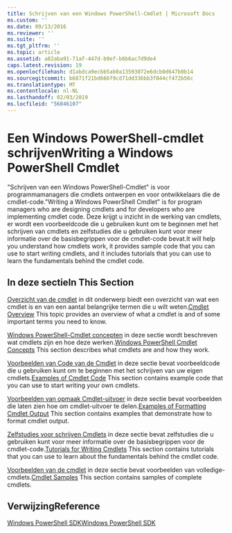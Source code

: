 ```yaml
---
title: Schrijven van een Windows PowerShell-Cmdlet | Microsoft Docs
ms.custom: ''
ms.date: 09/13/2016
ms.reviewer: ''
ms.suite: ''
ms.tgt_pltfrm: ''
ms.topic: article
ms.assetid: a82aba91-71af-447d-b9ef-b6b6ac7d9de4
caps.latest.revision: 19
ms.openlocfilehash: d1abdca9ecbb5ab0a13593072e6dcb0d647b0b14
ms.sourcegitcommit: b6871f21bd666f9cd71dd336bb3f844cf472b56c
ms.translationtype: MT
ms.contentlocale: nl-NL
ms.lasthandoff: 02/03/2019
ms.locfileid: "56846107"
---
```

# <a name="writing-a-windows-powershell-cmdlet"></a><span data-ttu-id="58a7d-102">Een Windows PowerShell-cmdlet schrijven</span><span class="sxs-lookup"><span data-stu-id="58a7d-102">Writing a Windows PowerShell Cmdlet</span></span>

<span data-ttu-id="58a7d-103">"Schrijven van een Windows PowerShell-Cmdlet" is voor programmamanagers die cmdlets ontwerpen en voor ontwikkelaars die de cmdlet-code.</span><span class="sxs-lookup"><span data-stu-id="58a7d-103">"Writing a Windows PowerShell Cmdlet" is for program managers who are designing cmdlets and for developers who are implementing cmdlet code.</span></span> <span data-ttu-id="58a7d-104">Deze krijgt u inzicht in de werking van cmdlets, er wordt een voorbeeldcode die u gebruiken kunt om te beginnen met het schrijven van cmdlets en zelfstudies die u gebruiken kunt voor meer informatie over de basisbegrippen voor de cmdlet-code bevat.</span><span class="sxs-lookup"><span data-stu-id="58a7d-104">It will help you understand how cmdlets work, it provides sample code that you can use to start writing cmdlets, and it includes tutorials that you can use to learn the fundamentals behind the cmdlet code.</span></span>

## <a name="in-this-section"></a><span data-ttu-id="58a7d-105">In deze sectie</span><span class="sxs-lookup"><span data-stu-id="58a7d-105">In This Section</span></span>

<span data-ttu-id="58a7d-106">[Overzicht van de cmdlet](./cmdlet-overview.md) in dit onderwerp biedt een overzicht van wat een cmdlet is en van een aantal belangrijke termen die u wilt weten.</span><span class="sxs-lookup"><span data-stu-id="58a7d-106">[Cmdlet Overview](./cmdlet-overview.md) This topic provides an overview of what a cmdlet is and of some important terms you need to know.</span></span>

<span data-ttu-id="58a7d-107">[Windows PowerShell-Cmdlet concepten](./windows-powershell-cmdlet-concepts.md) in deze sectie wordt beschreven wat cmdlets zijn en hoe deze werken.</span><span class="sxs-lookup"><span data-stu-id="58a7d-107">[Windows PowerShell Cmdlet Concepts](./windows-powershell-cmdlet-concepts.md) This section describes what cmdlets are and how they work.</span></span>

<span data-ttu-id="58a7d-108">[Voorbeelden van Code van de Cmdlet](./examples-of-cmdlet-code.md) in deze sectie bevat voorbeeldcode die u gebruiken kunt om te beginnen met het schrijven van uw eigen cmdlets.</span><span class="sxs-lookup"><span data-stu-id="58a7d-108">[Examples of Cmdlet Code](./examples-of-cmdlet-code.md) This section contains example code that you can use to start writing your own cmdlets.</span></span>

<span data-ttu-id="58a7d-109">[Voorbeelden van opmaak Cmdlet-uitvoer](https://msdn.microsoft.com/en-us/65829249-124d-47d0-9bf3-8e397dc55855) in deze sectie bevat voorbeelden die laten zien hoe om cmdlet-uitvoer te delen.</span><span class="sxs-lookup"><span data-stu-id="58a7d-109">[Examples of Formatting Cmdlet Output](https://msdn.microsoft.com/en-us/65829249-124d-47d0-9bf3-8e397dc55855) This section contains examples that demonstrate how to format cmdlet output.</span></span>

<span data-ttu-id="58a7d-110">[Zelfstudies voor schrijven Cmdlets](./tutorials-for-writing-cmdlets.md) in deze sectie bevat zelfstudies die u gebruiken kunt voor meer informatie over de basisbegrippen voor de cmdlet-code.</span><span class="sxs-lookup"><span data-stu-id="58a7d-110">[Tutorials for Writing Cmdlets](./tutorials-for-writing-cmdlets.md) This section contains tutorials that you can use to learn about the fundamentals behind the cmdlet code.</span></span>

<span data-ttu-id="58a7d-111">[Voorbeelden van de cmdlet](./cmdlet-samples.md) in deze sectie bevat voorbeelden van volledige-cmdlets.</span><span class="sxs-lookup"><span data-stu-id="58a7d-111">[Cmdlet Samples](./cmdlet-samples.md) This section contains samples of complete cmdlets.</span></span>

## <a name="reference"></a><span data-ttu-id="58a7d-112">Verwijzing</span><span class="sxs-lookup"><span data-stu-id="58a7d-112">Reference</span></span>

[<span data-ttu-id="58a7d-113">Windows PowerShell SDK</span><span class="sxs-lookup"><span data-stu-id="58a7d-113">Windows PowerShell SDK</span></span>](../windows-powershell-reference.md)
